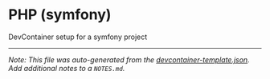 
# PHP (symfony)

DevContainer setup for a symfony project





---

_Note: This file was auto-generated from the [devcontainer-template.json](https://github.com/Derroylo/devcontainer-templates/blob/main/src/symfony/devcontainer-template.json).  Add additional notes to a `NOTES.md`._
